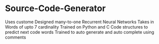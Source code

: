 # Source-Code-Generator

Uses custome Designed many-to-one Recurrent Neural Networks
Takes in Words of upto 7 cardinality
Trained on Python and C Code structures to predict next code words
Trained to auto generate and auto complete using comments
